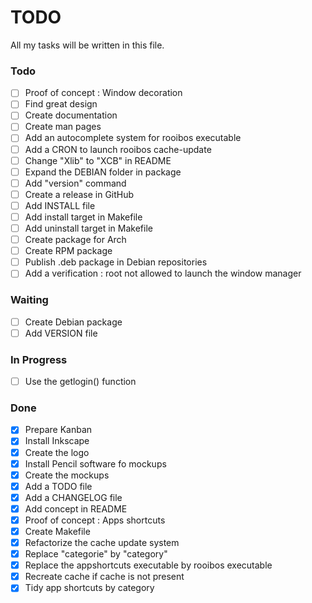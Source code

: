 # TODO
All my tasks will be written in this file.

### Todo
- [ ] Proof of concept : Window decoration
- [ ] Find great design
- [ ] Create documentation
- [ ] Create man pages
- [ ] Add an autocomplete system for rooibos executable
- [ ] Add a CRON to launch rooibos cache-update
- [ ] Change "Xlib" to "XCB" in README
- [ ] Expand the DEBIAN folder in package
- [ ] Add "version" command
- [ ] Create a release in GitHub
- [ ] Add INSTALL file
- [ ] Add install target in Makefile
- [ ] Add uninstall target in Makefile
- [ ] Create package for Arch
- [ ] Create RPM package
- [ ] Publish .deb package in Debian repositories
- [ ] Add a verification : root not allowed to launch the window manager

### Waiting
- [ ] Create Debian package
- [ ] Add VERSION file

### In Progress
- [ ] Use the getlogin() function

### Done
- [X] Prepare Kanban
- [X] Install Inkscape
- [X] Create the logo
- [X] Install Pencil software fo mockups
- [X] Create the mockups
- [X] Add a TODO file
- [X] Add a CHANGELOG file
- [X] Add concept in README
- [X] Proof of concept : Apps shortcuts
- [X] Create Makefile
- [X] Refactorize the cache update system
- [X] Replace "categorie" by "category"
- [X] Replace the appshortcuts executable by rooibos executable
- [X] Recreate cache if cache is not present
- [X] Tidy app shortcuts by category
